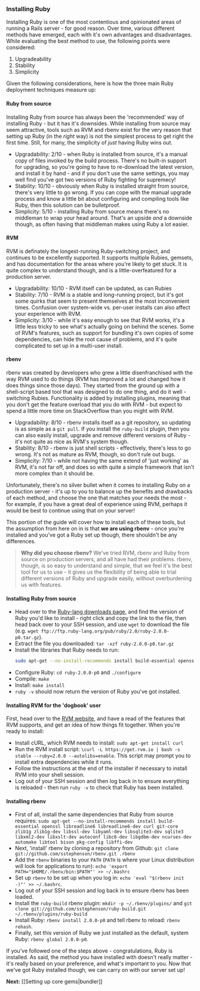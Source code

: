 ### Installing Ruby

Installing Ruby is one of the most contentious and opinionated areas of running a Rails server - for good reason. Over time, various different methods have emerged, each with it's own advantages and disadvantages. While evaluating the best method to use, the following points were considered:

1. Upgradeability
2. Stability
3. Simplicity

Given the following considerations, here is how the three main Ruby deployment techniques measure up:

#### Ruby from source

Installing Ruby from source has always been the 'recommended' way of installing Ruby - but it has it's downsides. While installing from source may seem attractive, tools such as RVM and rbenv exist for the very reason that setting up Ruby (in the _right_ way) is not the simplest process to get right the first time. Still, for many, the simplicity of _just_ having Ruby wins out.

* Upgradability: 2/10 - when Ruby is installed from source, it's a manual copy of files invoked by the build process. There's no built-in support for upgrading, so you're going to have to re-download the latest version, and install it by hand - and if you don't use the same settings, you may well find you've got two versions of Ruby fighting for supremecy!
* Stability: 10/10 - obviously when Ruby is installed straight from source, there's very little to go wrong. If you can cope with the manual upgrade process and know a little bit about configuring and compiling tools like Ruby, then this solution can be bulletproof.
* Simplicity: 5/10 - installing Ruby from source means there's no middleman to wrap your head around. That's an upside _and_ a downside though, as often having that middleman makes using Ruby a lot easier.

#### RVM

RVM is definately the longest-running Ruby-switching project, and continues to be excellently supported. It supports multiple Rubies, gemsets, and has documentation for the areas where you're likely to get stuck. It is quite complex to understand though, and is a little-overfeatured for a production server.

* Upgradability: 10/10 - RVM itself can be updated, as can Rubies
* Stability: 7/10 - RVM is a stable and long-running project, but it's got some quirks that seem to present themselves at the most inconvenient times. Confusion over system-wide vs. per-user installs can also affect your experience with RVM.
* Simplicity: 3/10 - while it's easy enough to see that RVM works, it's a little less tricky to see what's actually going on behind the scenes. Some of RVM's features, such as support for bundling it's own copies of some dependencies, can hide the root cause of problems, and it's quite complicated to set up in a multi-user install.

#### rbenv


rbenv was created by developers who grew a little disenfranchised with the way RVM used to do things (RVM has improved a lot and changed how it does things since those days). They started from the ground up with a shell-script based tool that was designed to do one thing, and do it well - switching Rubies. Functionality is added by installing plugins, meaning that you don't get the feature overload that you do with RVM - but expect to spend a little more time on StackOverflow than you might with RVM.

* Upgradability: 8/10 - rbenv installs itself as a git repository, so updating is as simple as a `git pull`. If you install the `ruby-build` plugin, then you can also easily install, upgrade and remove different versions of Ruby - it's not quite as nice as RVM's system though.
* Stability: 8/10 - rbenv is just shell scripts - effectively, there's less to go wrong. It's not as mature as RVM, though, so don't rule out bugs.
* Simplicity: 7/10 - while not having the same extend of 'just working' as RVM, it's not far off, and does so with quite a simple framework that isn't more complex than it should be. 

Unfortunately, there's no silver bullet when it comes to installing Ruby on a production server - it's up to you to balance up the benefits and drawbacks of each method, and choose the one that matches your needs the most - for example, if you have a great deal of experience using RVM, perhaps it would be best to continue using that on your server!

This portion of the guide will cover how to install each of these tools, but the assumption from here on in is that **we are using rbenv** - once you're installed and you've got a Ruby set up though, there shouldn't be any differences.

> **Why did you choose rbenv?** 
> We've tried RVM, rbenv and Ruby from source on production servers, and all have had their problems. rbenv, though, is so easy to understand and simple, that we feel it's the best tool for us to use - it gives us the flexibility of being able to trial different versions of Ruby and upgrade easily, without overburdening us with features.

#### Installing Ruby from source

* Head over to the [Ruby-lang downloads page](http://www.ruby-lang.org/en/downloads/), and find the version of Ruby you'd like to install - right click and copy the link to the file, then head back over to your SSH session, and use `wget` to download the file (e.g. `wget ftp://ftp.ruby-lang.org/pub/ruby/2.0/ruby-2.0.0-p0.tar.gz`).
* Extract the file you downloaded: `tar -xzf ruby-2.0.0-p0.tar.gz`
* Install the libraries that Ruby needs to run:
  ``` bash
  sudo apt-get --no-install-recommends install build-essential openssl libreadline6 libreadline6-dev curl git-core zlib1g zlib1g-dev libssl-dev libyaml-dev libsqlite3-dev sqlite3 libxml2-dev libxslt-dev autoconf libc6-dev libgdbm-dev ncurses-dev automake libtool bison pkg-config libffi-dev
  ```
* Configure Ruby: `cd ruby-2.0.0-p0` and `./configure`
* Compile: `make`
* Install: `make install`
* `ruby -v` should now return the version of Ruby you've got installed.

#### Installing RVM for the 'dogbook' user

First, head over to the [RVM website](https://rvm.io), and have a read of the features that RVM supports, and get an idea of how things fit together. When you're ready to install:

* Install cURL, which RVM needs to install: `sudo apt-get install curl`
* Run the RVM install script: `\curl -L https://get.rvm.io | bash -s stable --ruby=2.0.0 --autolibs=enable`. This script may prompt you to install extra dependencies while it runs.
* Follow the instructions at the end of the installer if necessary to install RVM into your shell session. 
* Log out of your SSH session and then log back in to ensure everything is reloaded - then run `ruby -v` to check that Ruby has been installed.

#### Installing rbenv 

* First of all, install the same dependencies that Ruby from source requires: `sudo apt-get --no-install-recommends install build-essential openssl libreadline6 libreadline6-dev curl git-core zlib1g zlib1g-dev libssl-dev libyaml-dev libsqlite3-dev sqlite3 libxml2-dev libxslt-dev autoconf libc6-dev libgdbm-dev ncurses-dev automake libtool bison pkg-config libffi-dev`
* Next, 'install' rbenv by cloning a repository from Github: `git clone git://github.com/sstephenson/rbenv.git .rbenv`
* Add the `rbenv` binaries to your `PATH` (`PATH` is where your Linux distribution will look for applications to run): `echo 'export PATH="$HOME/.rbenv/bin:$PATH"' >> ~/.bashrc`
* Set up `rbenv` to be set up when you log in: `echo 'eval "$(rbenv init -)"' >> ~/.bashrc`.
* Log out of your SSH session and log back in to ensure rbenv has been loaded.
* Install the `ruby-build` rbenv plugin: `mkdir -p ~/.rbenv/plugins/` and `git clone git://github.com/sstephenson/ruby-build.git ~/.rbenv/plugins/ruby-build`
* Install Ruby: `rbenv install 2.0.0-p0` and tell rbenv to reload: `rbenv rehash`. 
* Finally, set this version of Ruby we just installed as the default, system Ruby: `rbenv global 2.0.0-p0`.


If you've followed one of the steps above - congratulations, Ruby is installed. As said, the method you have installed with doesn't really matter - it's really based on your preference, and what's important to you. Now that we've got Ruby installed though, we can carry on with our server set up!

**Next:** [[Setting up core gems|bundler]]
